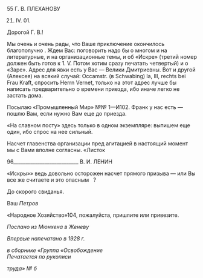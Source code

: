 55 Г. В. ПЛЕХАНОВУ

21. IV. 01.

Дорогой Г. В.!

Мы очень и очень рады, что Ваше приключение окончилось благополучно . Ждем Вас: поговорить надо бы о многом и на литературные, и на организационные темы, и об «Искре» (третий номер должен быть готов к 1. V. Потом хотим сразу печатать четвер­тый) и о «Заре». Адрес для явки есть у Вас — Велики Дмитриевны. Вот и другой (Алексея) на всякий случай: Occamstr. (в Schwabing) la, III, rechts bei Frau Kraft, спро­сить Herrn Vernet, только на этот адрес лучше бы написать предварительно о времени приезда, ибо иначе легко не застать дома.

Посылаю «Промышленный Мир» №№ 1—И102. Франк у нас есть — пошлю Вам, ес­ли нужно Вам еще до приезда.

«На славном посту» здесь только в одном экземпляре: выпишем еще один, ибо спрос на нее сильный.

Насчет главенства организации пред агитацией в настоящий момент мы с Вами вполне согласны. «Листок

  

96___________________________ В. И. ЛЕНИН

«Искры»» ведь довольно осторожен насчет прямого призыва — или Вы все же считаете и это опасным   ?

До скорого свиданья.

Ваш _Петров_

«Народное Хозяйство»104, пожалуйста, пришлите или привезите.

_Послано из Мюнхена в Женеву_

_Впервые напечатано в 1928 г._

_в сборнике «Группа «Освобождение_                                                              _Печатается по рукописи_

_труда» № б_